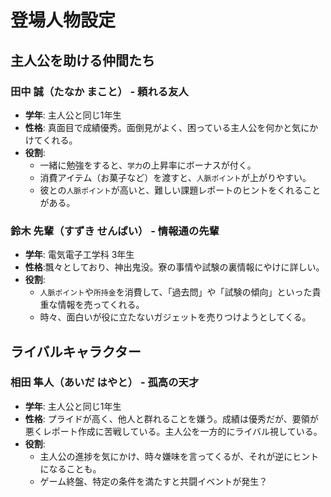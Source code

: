 # 登場人物設定

## 主人公を助ける仲間たち

### 田中 誠（たなか まこと） - 頼れる友人
- **学年**: 主人公と同じ1年生
- **性格**: 真面目で成績優秀。面倒見がよく、困っている主人公を何かと気にかけてくれる。
- **役割**:
  - 一緒に勉強をすると、`学力`の上昇率にボーナスが付く。
  - 消費アイテム（お菓子など）を渡すと、`人脈ポイント`が上がりやすい。
  - 彼との`人脈ポイント`が高いと、難しい課題レポートのヒントをくれることがある。

### 鈴木 先輩（すずき せんぱい） - 情報通の先輩
- **学年**: 電気電子工学科 3年生
- **性格**:飄々としており、神出鬼没。寮の事情や試験の裏情報にやけに詳しい。
- **役割**:
  - `人脈ポイント`や`所持金`を消費して、「過去問」や「試験の傾向」といった貴重な情報を売ってくれる。
  - 時々、面白いが役に立たないガジェットを売りつけようとしてくる。

## ライバルキャラクター

### 相田 隼人（あいだ はやと） - 孤高の天才
- **学年**: 主人公と同じ1年生
- **性格**: プライドが高く、他人と群れることを嫌う。成績は優秀だが、要領が悪くレポート作成に苦戦している。主人公を一方的にライバル視している。
- **役割**:
  - 主人公の進捗を気にかけ、時々嫌味を言ってくるが、それが逆にヒントになることも。
  - ゲーム終盤、特定の条件を満たすと共闘イベントが発生？